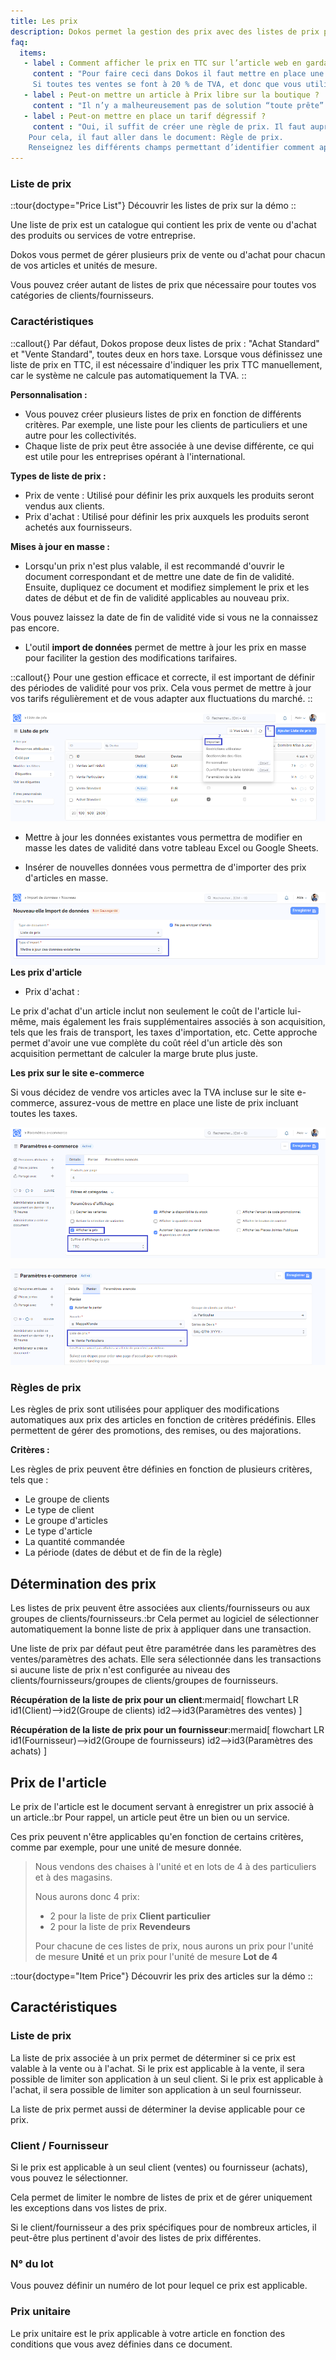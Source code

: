 ```yaml
---
title: Les prix
description: Dokos permet la gestion des prix avec des listes de prix personnalisables, des règles de prix automatiques et des réductions flexibles, offrant ainsi à votre entreprise une maîtrise totale de sa stratégie tarifaire.
faq:
  items:
   - label : Comment afficher le prix en TTC sur l’article web en gardant la TVA à 20% ?
     content : "Pour faire ceci dans Dokos il faut mettre en place une gestion avec TVA incluse dans le prix de l’article. Dokos ne calcule pas la TVA directement sur les pages article sur le site web, mais l'on peut utiliser un suffixe pour indiquer si le prix est HT ou TTC.  
     Si toutes tes ventes se font à 20 % de TVA, et donc que vous utilisez un « Modèle de taxes et frais de vente » par défaut, c’est-à-dire que vous n’avez pas de gestion de la TVA par article, alors vous pouvez cocher la case « Cette taxe est-elle incluse dans le total net ? », et mettre le prix TTC dans la liste de prix (il faut mettre à jour tous tes prix)."
   - label : Peut-on mettre un article à Prix libre sur la boutique ?
     content : "Il n’y a malheureusement pas de solution “toute prête” dans Dokos pour permettre aux acheteurs de modifier/fixer les prix sur la boutique en ligne. Astuce Une solution qu’un tiers-lieu à fait pour contourner cette limitation est de créer un article générique nommé “contribution à prix libre” avec un prix unitaire fixé à 1 € euro et la possibilité d’acheter plusieurs unité."
   - label : Peut-on mettre en place un tarif dégressif ?
     content : "Oui, il suffit de créer une règle de prix. Il faut aupréalable avoir créé un article et un prix de vente  lié à cet article.  
    Pour cela, il faut aller dans le document: Règle de prix.  
    Renseignez les différents champs permettant d’identifier comment appliquer la règle. ."
---
```


### Liste de prix

::tour{doctype="Price List"}
Découvrir les listes de prix sur la démo
::

Une liste de prix est un catalogue qui contient les prix de vente ou d'achat des produits ou services de votre entreprise. 

Dokos vous permet de gérer plusieurs prix de vente ou d'achat pour chacun de vos articles et unités de mesure.

Vous pouvez créer autant de listes de prix que nécessaire pour toutes vos catégories de clients/fournisseurs.

### Caractéristiques

::callout{}
Par défaut, Dokos propose deux listes de prix : "Achat Standard" et "Vente Standard", toutes deux en hors taxe. Lorsque vous définissez une liste de prix en TTC, il est nécessaire d'indiquer les prix TTC manuellement, car le système ne calcule pas automatiquement la TVA.
::

 **Personnalisation :**

- Vous pouvez créer plusieurs listes de prix en fonction de différents critères. Par exemple, une liste pour les clients de particuliers et une autre pour les collectivités.
- Chaque liste de prix peut être associée à une devise différente, ce qui est utile pour les entreprises opérant à l'international.

 **Types de liste de prix :**

- Prix de vente : Utilisé pour définir les prix auxquels les produits seront vendus aux clients.
- Prix d'achat : Utilisé pour définir les prix auxquels les produits seront achetés aux fournisseurs.

 **Mises à jour en masse :**

- Lorsqu'un prix n'est plus valable, il est recommandé d'ouvrir le document correspondant et de mettre une date de fin de validité.
Ensuite, dupliquez ce document et modifiez simplement le prix et les dates de début et de fin de validité applicables au nouveau prix.

Vous pouvez laissez la date de fin de validité vide si vous ne la connaissez pas encore.
- L'outil **import de données** permet de mettre à jour les prix en masse pour faciliter la gestion des modifications tarifaires. 
 
::callout{}
Pour une gestion efficace et correcte, il est important de définir des périodes de validité pour vos prix. Cela vous permet de mettre à jour vos tarifs régulièrement et de vous adapter aux fluctuations du marché.
::

![Image permettant de visualiser le bouton ... puis import.](/Importlistedeprix.png)

- Mettre à jour les données existantes vous permettra de modifier en masse les dates de validité dans votre tableau Excel ou Google Sheets.

- Insérer de nouvelles données vous permettra de d'importer des prix d'articles en masse. 

![Image permettant de visualiser le champ : Type d'import.](/importlistedeprix1.png)
 **Les prix d'article**

- Prix d'achat : 

Le prix d'achat d'un article inclut non seulement le coût de l'article lui-même, mais également les frais supplémentaires associés à son acquisition, tels que les frais de transport, les taxes d'importation, etc. Cette approche permet d'avoir une vue complète du coût réel d'un article dès son acquisition permettant de calculer la marge brute plus juste.


 **Les prix sur le site e-commerce**

Si vous décidez de vendre vos articles avec la TVA incluse sur le site e-commerce, assurez-vous de mettre en place une liste de prix incluant toutes les taxes.


![Image permettant de visualiser les paramètres e-commence pour définir les prix en TTC ou HT](/Prixparametressiteweb.png)

![Image permettant de visualiser les paramètres e-commence pour définir la site des prix pour le panier](/parametreprixsiteweb.png)


### Règles de prix

Les règles de prix sont utilisées pour appliquer des modifications automatiques aux prix des articles en fonction de critères prédéfinis. Elles permettent de gérer des promotions, des remises, ou des majorations.

 **Critères :**

Les règles de prix peuvent être définies en fonction de plusieurs critères, tels que :
- Le groupe de clients
- Le type de client
- Le groupe d'articles
- Le type d'article
- La quantité commandée
- La période (dates de début et de fin de la règle)



## Détermination des prix

Les listes de prix peuvent être associées aux clients/fournisseurs ou aux groupes de clients/fournisseurs.:br
Cela permet au logiciel de sélectionner automatiquement la bonne liste de prix à appliquer dans une transaction.

Une liste de prix par défaut peut être paramétrée dans les paramètres des ventes/paramètres des achats. Elle sera sélectionnée dans les transactions si aucune liste de prix n'est configurée au niveau des clients/fournisseurs/groupes de clients/groupes de fournisseurs.

**Récupération de la liste de prix pour un client**:mermaid[
flowchart LR
id1(Client)-->id2(Groupe de clients)
id2-->id3(Paramètres des ventes)
]

**Récupération de la liste de prix pour un fournisseur**:mermaid[
flowchart LR
id1(Fournisseur)-->id2(Groupe de fournisseurs)
id2-->id3(Paramètres des achats)
]

## Prix de l'article

Le prix de l'article est le document servant à enregistrer un prix associé à un article.:br
Pour rappel, un article peut être un bien ou un service.

Ces prix peuvent n'être applicables qu'en fonction de certains critères, comme par exemple, pour une unité de mesure donnée.

> Nous vendons des chaises à l'unité et en lots de 4 à des particuliers et à des magasins.
>
> Nous aurons donc 4 prix:
>
> - 2 pour la liste de prix **Client particulier**
> - 2 pour la liste de prix **Revendeurs**
>
> Pour chacune de ces listes de prix, nous aurons un prix pour l'unité de mesure **Unité** et un prix pour l'unité de mesure **Lot de 4**

::tour{doctype="Item Price"}
Découvrir les prix des articles sur la démo
::

## Caractéristiques


### Liste de prix

La liste de prix associée à un prix permet de déterminer si ce prix est valable à la vente ou à l'achat.
Si le prix est applicable à la vente, il sera possible de limiter son application à un seul client.
Si le prix est applicable à l'achat, il sera possible de limiter son application à un seul fournisseur.

La liste de prix permet aussi de déterminer la devise applicable pour ce prix.

### Client / Fournisseur

Si le prix est applicable à un seul client (ventes) ou fournisseur (achats), vous pouvez le sélectionner.

Cela permet de limiter le nombre de listes de prix et de gérer uniquement les exceptions dans vos listes de prix.

Si le client/fournisseur a des prix spécifiques pour de nombreux articles, il peut-être plus pertinent d'avoir des listes de prix différentes.

### N° du lot

Vous pouvez définir un numéro de lot pour lequel ce prix est applicable.

### Prix unitaire

Le prix unitaire est le prix applicable à votre article en fonction des conditions que vous avez définies dans ce document.





